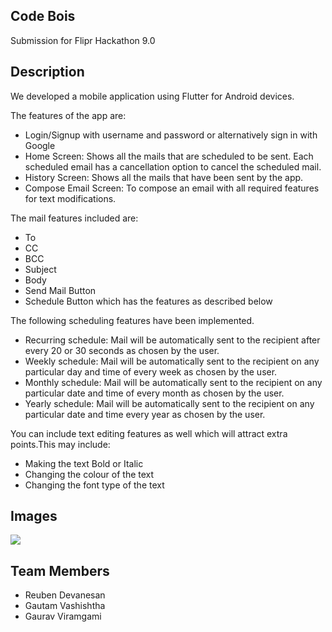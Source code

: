 ## Code Bois

Submission for Flipr Hackathon 9.0

## Description

We developed a mobile application using Flutter for Android devices.


The features of the app are:
 - Login/Signup with username and password or alternatively sign in with Google
 - Home Screen: Shows all the mails that are scheduled to be sent. Each scheduled email has a cancellation option to cancel the scheduled mail.
 - History Screen: Shows all the mails that have been sent by the app.
 - Compose Email Screen: To compose an email with all required features for text modifications. 


The mail features included are: 
 - To
 - CC
 - BCC
 - Subject
 - Body
 - Send Mail Button
 - Schedule Button which has the features as described below


The following scheduling features have been implemented.
 - Recurring schedule: Mail will be automatically sent to the recipient after every 20 or 30 seconds as chosen by the user.
 - Weekly schedule: Mail will be automatically sent to the recipient on any particular day and time of every week  as chosen by the user.
 - Monthly schedule: Mail will be automatically sent to the recipient on any particular date and time of every month  as chosen by the user.
 - Yearly schedule: Mail will be automatically sent to the recipient on any particular date and time every year  as chosen by the user.


You can include text editing features as well which will attract extra points.This may include:
 - Making the text Bold or Italic
 - Changing the colour of the text
 - Changing the font type of the text


## Images
![](images/https://github.com/GautamV234/Code_Bois_Hack_2021/blob/main/images/WhatsApp%20Image%202021-06-27%20at%2010.05.29%20PM.jpeg)

## Team Members
 - Reuben Devanesan
 - Gautam Vashishtha
 - Gaurav Viramgami





